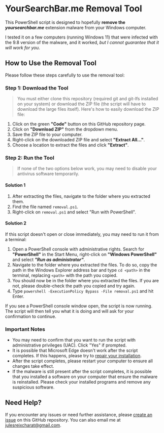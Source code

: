 # YourSearchBar.me Removal Tool

This PowerShell script is designed to hopefully **remove the *yoursearchbar.me*** extension malware from your Windows computer.

I tested it on a few computers (running Windows 11) that were infected with the 9.8 version of the malware, and it worked, *but I cannot guarantee that it will work for you*.

## How to Use the Removal Tool

Please follow these steps carefully to use the removal tool:

### Step 1: Download the Tool

> You must either clone this repository (required git and git-lfs installed on your system) or download the ZIP file (the script will have to download the large files itself). Here's how to easily download the ZIP file:

1. Click on the green **"Code"** button on this GitHub repository page.
2. Click on **"Download ZIP"** from the dropdown menu.
3. Save the ZIP file to your computer.
4. Right-click on the downloaded ZIP file and select **"Extract All..."**.
5. Choose a location to extract the files and click **"Extract"**.

### Step 2: Run the Tool

> If none of the two options below work, you may need to disable your antivirus software temporarily.

#### Solution 1
1. After extracting the files, navigate to the folder where you extracted them.
2. Find the file named `removal.ps1`.
3. Right-click on `removal.ps1` and select "Run with PowerShell". 

#### Solution 2
If this script doesn't open or close immediately, you may need to run it from a terminal:
1. Open a PowerShell console with administrative rights. Search for **"PowerShell"** in the Start Menu, right-click on **"Windows PowerShell"** and select ***"Run as administrator"***.
2. Navigate to the folder where you extracted the files. To do so, copy the path in the Windows Explorer address bar and type `cd <path>` in the terminal, replacing `<path>` with the path you copied.
3. You should now be in the folder where you extracted the files. If you are not, please double-check the path you copied and try again.
4. Type `powershell -ExecutionPolicy Bypass -File removal.ps1` and hit Enter.

If you see a PowerShell console window open, the script is now running. 
The script will then tell you what it is doing and will ask for your confirmation to continue.

### Important Notes

- You may need to confirm that you want to run the script with administrative privileges (UAC). Click "Yes" if prompted.
- It is possible that Microsoft Edge doesn't work after the script completes. If this happens, please try to [repair your installation](https://support.microsoft.com/en-us/microsoft-edge/what-to-do-if-microsoft-edge-isn-t-working-cc0657a6-acd2-cbbd-1528-c0335c71312a).
- After the script completes, please restart your computer to ensure all changes take effect.
- If the malware is still present after the script completes, it is possible that you installed a software on your computer that ensure the malware is reinstalled. Please check your installed programs and remove any suspicious software.

## Need Help?

If you encounter any issues or need further assistance, please [create an issue](https://github.com/E-B3rry/yoursearchbar.me-removal/issues) on this GitHub repository.
You can also email me at [julesreixcharat@gmail.com](mailto:julesreixcharat@gmail.com?subject=Issue%20or%20request%20concerning%20yoursearchbar.me-removal).
